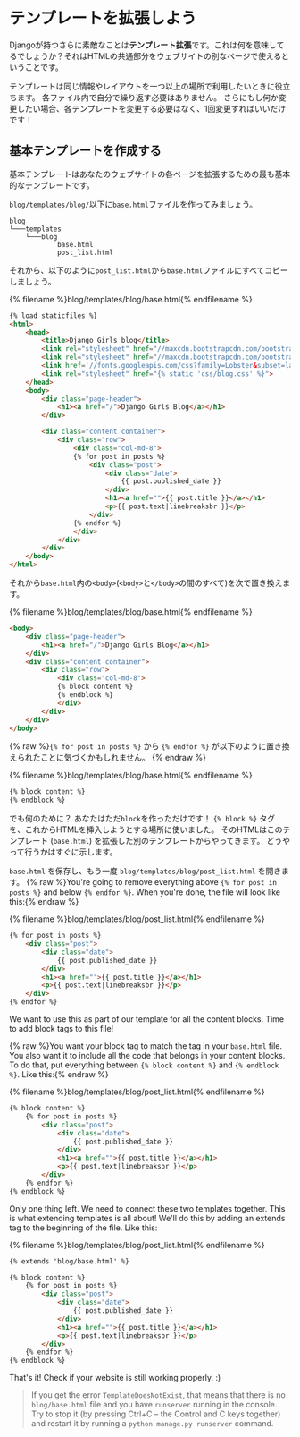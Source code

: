 # テンプレートを拡張しよう

Djangoが持つさらに素敵なことは**テンプレート拡張**です。これは何を意味してるでしょうか？それはHTMLの共通部分をウェブサイトの別なページで使えるということです。

テンプレートは同じ情報やレイアウトを一つ以上の場所で利用したいときに役立ちます。 各ファイル内で自分で繰り返す必要はありません。 さらにもし何か変更したい場合、各テンプレートを変更する必要はなく、1回変更すればいいだけです！

## 基本テンプレートを作成する

基本テンプレートはあなたのウェブサイトの各ページを拡張するための最も基本的なテンプレートです。

`blog/templates/blog/`以下に`base.html`ファイルを作ってみましょう。

    blog
    └───templates
        └───blog
                base.html
                post_list.html
    

それから、以下のように`post_list.html`から`base.html`ファイルにすべてコピーしましょう。

{% filename %}blog/templates/blog/base.html{% endfilename %}

```html
{% load staticfiles %}
<html>
    <head>
        <title>Django Girls blog</title>
        <link rel="stylesheet" href="//maxcdn.bootstrapcdn.com/bootstrap/3.2.0/css/bootstrap.min.css">
        <link rel="stylesheet" href="//maxcdn.bootstrapcdn.com/bootstrap/3.2.0/css/bootstrap-theme.min.css">
        <link href='//fonts.googleapis.com/css?family=Lobster&subset=latin,latin-ext' rel='stylesheet' type='text/css'>
        <link rel="stylesheet" href="{% static 'css/blog.css' %}">
    </head>
    <body>
        <div class="page-header">
            <h1><a href="/">Django Girls Blog</a></h1>
        </div>

        <div class="content container">
            <div class="row">
                <div class="col-md-8">
                {% for post in posts %}
                    <div class="post">
                        <div class="date">
                            {{ post.published_date }}
                        </div>
                        <h1><a href="">{{ post.title }}</a></h1>
                        <p>{{ post.text|linebreaksbr }}</p>
                    </div>
                {% endfor %}
                </div>
            </div>
        </div>
    </body>
</html>
```

それから`base.html`内の`<body>`(`<body>`と`</body>`の間のすべて)を次で置き換えます。

{% filename %}blog/templates/blog/base.html{% endfilename %}

```html
<body>
    <div class="page-header">
        <h1><a href="/">Django Girls Blog</a></h1>
    </div>
    <div class="content container">
        <div class="row">
            <div class="col-md-8">
            {% block content %}
            {% endblock %}
            </div>
        </div>
    </div>
</body>
```

{% raw %}`{% for post in posts %}` から `{% endfor %}` が以下のように置き換えられたことに気づくかもしれません。 {% endraw %}

{% filename %}blog/templates/blog/base.html{% endfilename %}

```html
{% block content %}
{% endblock %}
```

でも何のために？ あなたはただ`block`を作っただけです！ `{% block %}` タグを、これからHTMLを挿入しようとする場所に使いました。 そのHTMLはこのテンプレート (`base.html`) を拡張した別のテンプレートからやってきます。 どうやって行うかはすぐに示します。

`base.html` を保存し、もう一度 `blog/templates/blog/post_list.html` を開きます。 {% raw %}You're going to remove everything above `{% for post in posts %}` and below `{% endfor %}`. When you're done, the file will look like this:{% endraw %}

{% filename %}blog/templates/blog/post_list.html{% endfilename %}

```html
{% for post in posts %}
    <div class="post">
        <div class="date">
            {{ post.published_date }}
        </div>
        <h1><a href="">{{ post.title }}</a></h1>
        <p>{{ post.text|linebreaksbr }}</p>
    </div>
{% endfor %}
```

We want to use this as part of our template for all the content blocks. Time to add block tags to this file!

{% raw %}You want your block tag to match the tag in your `base.html` file. You also want it to include all the code that belongs in your content blocks. To do that, put everything between `{% block content %}` and `{% endblock %}`. Like this:{% endraw %}

{% filename %}blog/templates/blog/post_list.html{% endfilename %}

```html
{% block content %}
    {% for post in posts %}
        <div class="post">
            <div class="date">
                {{ post.published_date }}
            </div>
            <h1><a href="">{{ post.title }}</a></h1>
            <p>{{ post.text|linebreaksbr }}</p>
        </div>
    {% endfor %}
{% endblock %}
```

Only one thing left. We need to connect these two templates together. This is what extending templates is all about! We'll do this by adding an extends tag to the beginning of the file. Like this:

{% filename %}blog/templates/blog/post_list.html{% endfilename %}

```html
{% extends 'blog/base.html' %}

{% block content %}
    {% for post in posts %}
        <div class="post">
            <div class="date">
                {{ post.published_date }}
            </div>
            <h1><a href="">{{ post.title }}</a></h1>
            <p>{{ post.text|linebreaksbr }}</p>
        </div>
    {% endfor %}
{% endblock %}
```

That's it! Check if your website is still working properly. :)

> If you get the error `TemplateDoesNotExist`, that means that there is no `blog/base.html` file and you have `runserver` running in the console. Try to stop it (by pressing Ctrl+C – the Control and C keys together) and restart it by running a `python manage.py runserver` command.